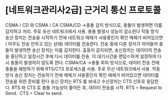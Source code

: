 # [네트워크관리사2급] 근거리 통신 프로토콜

CSMA / CD 와 CSMA / CA
CSMA/CD
->충돌 감지 방식으로, 충돌이 발생하면 이를 감지하고 처리. 주로 유선 네트워크에서 사용. 충돌 발생시 성능이 감소한다
작동 방식
송신 장치는 전송을 시작하기 전에 네트워크 매체가 사용중인지 확인
매체가 비어있으면( 아무도 전송 안하고 있는 상태) 데이터를 전송한다.
전송 중에 다른 장치가 끼어들어 충돌이 발생하면 송신 장치는 이를 감지한다.
출동이 감지되면, 송신장치는 데이터의 전송을 중단하고 일정시간 후에 다시 데이터를 전송. 이 대기시간을 랜덤ㅇ하게 설정하여 다시 충돌이 발생하지 않도록 한다.
CSMA/CA
->충돌 회피 방식으로, 데이터 전송 전에 충돌을 예방하기 위해 RTS/CTS 프로세스를 사용. 주로 무선 네트워크에서 사용.
작동 방식
송신 장치는 전송하기 전에 매체가 사용중인지 확인
매체가 비어있으면 데이터를 전송을 위한 준비를 한다
송신 장치는 RTS 를 보내고 수신장치는 CTS 신호로 응답한다.
RTS 와 CTS 로 충돌 가능성이 줄어든 후, 데이터 전송을 시작.
RTS = Request to Send.  CTS = Clear to send.